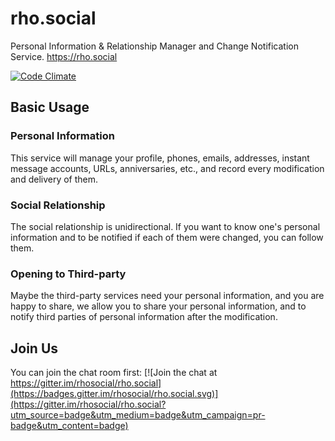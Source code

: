 # rho.social

Personal Information & Relationship Manager and Change Notification Service. https://rho.social

[![Code Climate](https://img.shields.io/codeclimate/github/rhosocial/rho.social.svg)](https://codeclimate.com/github/rhosocial/rho.social)

## Basic Usage

### Personal Information

This service will manage your profile, phones, emails, addresses, instant message accounts, URLs, anniversaries, etc., and record every modification and delivery of them.

### Social Relationship

The social relationship is unidirectional. If you want to know one's personal information and to be notified if each of them were changed, you can follow them.

### Opening to Third-party

Maybe the third-party services need your personal information, and you are happy to share, we allow you to share your personal information, and to notify third parties of personal information after the modification.

## Join Us

You can join the chat room first:
[![Join the chat at https://gitter.im/rhosocial/rho.social](https://badges.gitter.im/rhosocial/rho.social.svg)](https://gitter.im/rhosocial/rho.social?utm_source=badge&utm_medium=badge&utm_campaign=pr-badge&utm_content=badge)


